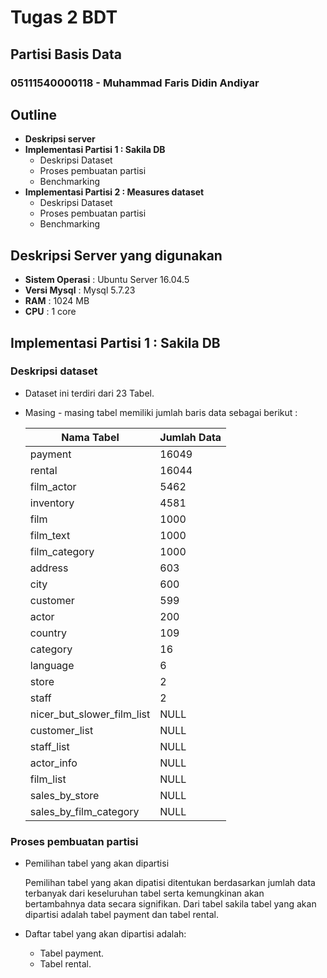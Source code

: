# Tugas 2 BDT
## Partisi Basis Data
### 05111540000118 - Muhammad Faris Didin Andiyar

## Outline
* **Deskripsi server**
* **Implementasi Partisi 1 : Sakila DB**
    * Deskripsi Dataset
    * Proses pembuatan partisi
    * Benchmarking
* **Implementasi Partisi 2 : Measures dataset**
    * Deskripsi Dataset
    * Proses pembuatan partisi
    * Benchmarking

## Deskripsi Server yang digunakan
* **Sistem Operasi** : Ubuntu Server 16.04.5
* **Versi Mysql** : Mysql 5.7.23
* **RAM** : 1024 MB
* **CPU** : 1 core

## Implementasi Partisi 1 : Sakila DB
### Deskripsi dataset
* Dataset ini terdiri dari 23 Tabel.
* Masing - masing tabel memiliki jumlah baris data sebagai berikut :
    
    | Nama Tabel | Jumlah Data|
    | ---------- | ---------- |
    | payment                    |      16049 |
    | rental                     |      16044 |
    | film_actor                 |       5462 |
    | inventory                  |       4581 |
    | film                       |       1000 |
    | film_text                  |       1000 |
    | film_category              |       1000 |
    | address                    |        603 |
    | city                       |        600 |
    | customer                   |        599 |
    | actor                      |        200 |
    | country                    |        109 |
    | category                   |         16 |
    | language                   |          6 |
    | store                      |          2 |
    | staff                      |          2 |
    | nicer_but_slower_film_list |       NULL |
    | customer_list              |       NULL |
    | staff_list                 |       NULL |
    | actor_info                 |       NULL |
    | film_list                  |       NULL |
    | sales_by_store             |       NULL |
    | sales_by_film_category     |       NULL |

### Proses pembuatan partisi
* Pemilihan tabel yang akan dipartisi

    Pemilihan tabel yang akan dipatisi ditentukan berdasarkan jumlah data terbanyak dari keseluruhan tabel serta kemungkinan akan bertambahnya data secara signifikan. Dari tabel sakila tabel yang akan dipartisi adalah tabel payment dan tabel rental.

* Daftar tabel yang akan dipartisi adalah:
    * Tabel payment.
    * Tabel rental.
